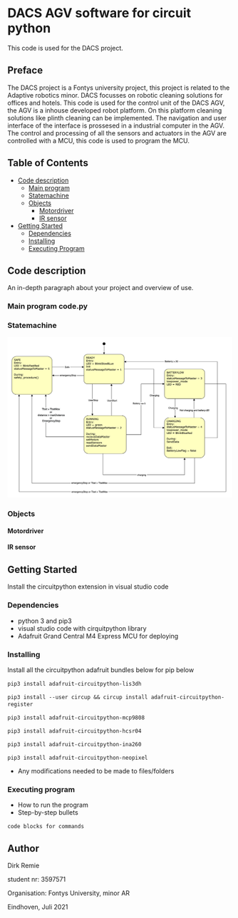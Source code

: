 # DACS AGV software for circuit python 

This code is used for the DACS project. 

## Preface
The DACS project is a Fontys university project, this project is related to the Adaptive robotics minor. DACS focusses on robotic cleaning solutions for offices and hotels. This code is used for the control unit of the DACS AGV, the AGV is a inhouse developed robot platform. On this platform cleaning solutions like plinth cleaning can be implemented. The navigation and user interface of the interface is prossesed in a industrial computer in the AGV. The control and processing of all the sensors and actuators in the AGV are controlled with a MCU, this code is used to program the MCU. 
 
## Table of Contents
- [Code description](#code-description)
    - [Main program](#main-program-code.py)
    - [Statemachine](#statemachine)
    - [Objects](#objects)
        - [Motordriver](#motordriver)
        - [IR sensor](#ir-sensor)
- [Getting Started](#getting-started)
    - [Dependencies](#dependencies)
    - [Installing](#installing)
    - [Executing Program](#executing-program)

## Code description

An in-depth paragraph about your project and overview of use.

### Main program code.py

### Statemachine
![alt text](https://github.com/fontysrobotics/AGV_control_ROS_MCU/blob/master/StateMachineMCU.png?raw=true)

### Objects

#### Motordriver

#### IR sensor


## Getting Started
Install the circuitpython extension in visual studio code 

### Dependencies

* python 3 and pip3 
* visual studio code with cirquitpython library
* Adafruit Grand Central M4 Express MCU for deploying

### Installing
Install all the circuitpython adafruit bundles below for pip below 
```
pip3 install adafruit-circuitpython-lis3dh
```
```
pip3 install --user circup && circup install adafruit-circuitpython-register
```
```
pip3 install adafruit-circuitpython-mcp9808
```
```
pip3 install adafruit-circuitpython-hcsr04
```
```
pip3 install adafruit-circuitpython-ina260
```
```
pip3 install adafruit-circuitpython-neopixel
```
* Any modifications needed to be made to files/folders

### Executing program

* How to run the program
* Step-by-step bullets
```
code blocks for commands
```

## Author
Dirk Remie 

student nr: 3597571

Organisation: Fontys University, minor AR 

Eindhoven, Juli 2021

